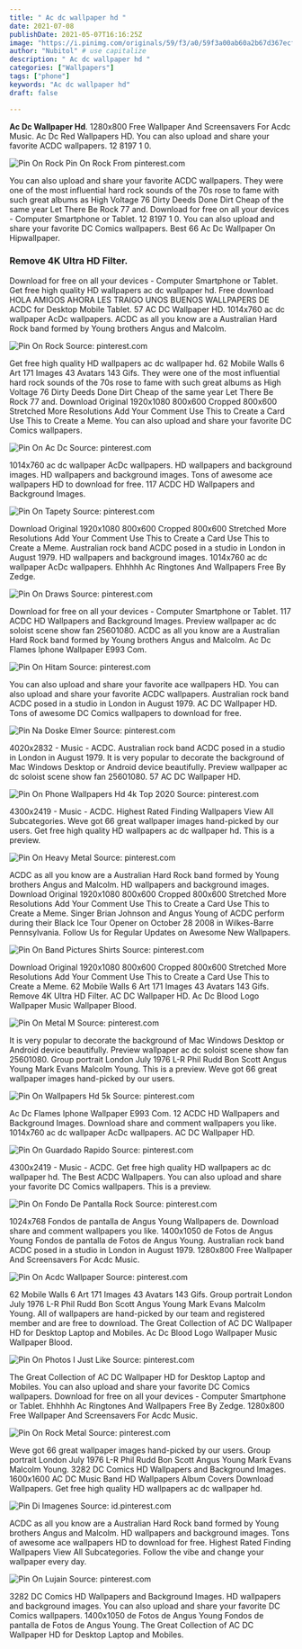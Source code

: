 ```yaml
---
title: " Ac dc wallpaper hd "
date: 2021-07-08
publishDate: 2021-05-07T16:16:25Z
image: "https://i.pinimg.com/originals/59/f3/a0/59f3a00ab60a2b67d367ecff70291e3d.jpg"
author: "Nubitol" # use capitalize
description: " Ac dc wallpaper hd "
categories: ["Wallpapers"]
tags: ["phone"]
keywords: "Ac dc wallpaper hd"
draft: false

---
```



**Ac Dc Wallpaper Hd**. 1280x800 Free Wallpaper And Screensavers For Acdc Music. Ac Dc Red Wallpapers HD. You can also upload and share your favorite ACDC wallpapers. 12 8197 1 0.

![Pin On Rock](https://i.pinimg.com/564x/01/fb/0f/01fb0fa463567205ef54eb53a8fd69f3.jpg "Pin On Rock")
Pin On Rock From pinterest.com


You can also upload and share your favorite ACDC wallpapers. They were one of the most influential hard rock sounds of the 70s rose to fame with such great albums as High Voltage 76 Dirty Deeds Done Dirt Cheap of the same year Let There Be Rock 77 and. Download for free on all your devices - Computer Smartphone or Tablet. 12 8197 1 0. You can also upload and share your favorite DC Comics wallpapers. Best 66 Ac Dc Wallpaper On Hipwallpaper.

### Remove 4K Ultra HD Filter.

Download for free on all your devices - Computer Smartphone or Tablet. Get free high quality HD wallpapers ac dc wallpaper hd. Free download HOLA AMIGOS AHORA LES TRAIGO UNOS BUENOS WALLPAPERS DE ACDC for Desktop Mobile Tablet. 57 AC DC Wallpaper HD. 1014x760 ac dc wallpaper AcDc wallpapers. ACDC as all you know are a Australian Hard Rock band formed by Young brothers Angus and Malcolm.


![Pin On Rock](https://i.pinimg.com/564x/01/fb/0f/01fb0fa463567205ef54eb53a8fd69f3.jpg "Pin On Rock")
Source: pinterest.com

Get free high quality HD wallpapers ac dc wallpaper hd. 62 Mobile Walls 6 Art 171 Images 43 Avatars 143 Gifs. They were one of the most influential hard rock sounds of the 70s rose to fame with such great albums as High Voltage 76 Dirty Deeds Done Dirt Cheap of the same year Let There Be Rock 77 and. Download Original 1920x1080 800x600 Cropped 800x600 Stretched More Resolutions Add Your Comment Use This to Create a Card Use This to Create a Meme. You can also upload and share your favorite DC Comics wallpapers.

![Pin On Ac Dc](https://i.pinimg.com/originals/1e/2c/12/1e2c12bdd784cf2fc09326db7d76217d.jpg "Pin On Ac Dc")
Source: pinterest.com

1014x760 ac dc wallpaper AcDc wallpapers. HD wallpapers and background images. HD wallpapers and background images. Tons of awesome ace wallpapers HD to download for free. 117 ACDC HD Wallpapers and Background Images.

![Pin On Tapety](https://i.pinimg.com/474x/96/5a/70/965a705a38381aa0a05fab2ea3804e07.jpg "Pin On Tapety")
Source: pinterest.com

Download Original 1920x1080 800x600 Cropped 800x600 Stretched More Resolutions Add Your Comment Use This to Create a Card Use This to Create a Meme. Australian rock band ACDC posed in a studio in London in August 1979. HD wallpapers and background images. 1014x760 ac dc wallpaper AcDc wallpapers. Ehhhhh Ac Ringtones And Wallpapers Free By Zedge.

![Pin On Draws](https://i.pinimg.com/736x/77/73/8b/77738bd2078678f6d6e9f98d579e0662.jpg "Pin On Draws")
Source: pinterest.com

Download for free on all your devices - Computer Smartphone or Tablet. 117 ACDC HD Wallpapers and Background Images. Preview wallpaper ac dc soloist scene show fan 25601080. ACDC as all you know are a Australian Hard Rock band formed by Young brothers Angus and Malcolm. Ac Dc Flames Iphone Wallpaper E993 Com.

![Pin On Hitam](https://i.pinimg.com/originals/49/55/e4/4955e40e41b89d117cff92eb288f2b1c.jpg "Pin On Hitam")
Source: pinterest.com

You can also upload and share your favorite ace wallpapers HD. You can also upload and share your favorite ACDC wallpapers. Australian rock band ACDC posed in a studio in London in August 1979. AC DC Wallpaper HD. Tons of awesome DC Comics wallpapers to download for free.

![Pin Na Doske Elmer](https://i.pinimg.com/originals/09/e5/f0/09e5f0c8938ed40a98a0bbfe9fd6b521.jpg "Pin Na Doske Elmer")
Source: pinterest.com

4020x2832 - Music - ACDC. Australian rock band ACDC posed in a studio in London in August 1979. It is very popular to decorate the background of Mac Windows Desktop or Android device beautifully. Preview wallpaper ac dc soloist scene show fan 25601080. 57 AC DC Wallpaper HD.

![Pin On Phone Wallpapers Hd 4k Top 2020](https://i.pinimg.com/474x/c6/6b/04/c66b04eff184d07af09806fdb1aa6989.jpg "Pin On Phone Wallpapers Hd 4k Top 2020")
Source: pinterest.com

4300x2419 - Music - ACDC. Highest Rated Finding Wallpapers View All Subcategories. Weve got 66 great wallpaper images hand-picked by our users. Get free high quality HD wallpapers ac dc wallpaper hd. This is a preview.

![Pin On Heavy Metal](https://i.pinimg.com/originals/58/04/a2/5804a26779a6c17ef4205ff158a33b44.jpg "Pin On Heavy Metal")
Source: pinterest.com

ACDC as all you know are a Australian Hard Rock band formed by Young brothers Angus and Malcolm. HD wallpapers and background images. Download Original 1920x1080 800x600 Cropped 800x600 Stretched More Resolutions Add Your Comment Use This to Create a Card Use This to Create a Meme. Singer Brian Johnson and Angus Young of ACDC perform during their Black Ice Tour Opener on October 28 2008 in Wilkes-Barre Pennsylvania. Follow Us for Regular Updates on Awesome New Wallpapers.

![Pin On Band Pictures Shirts](https://i.pinimg.com/originals/83/50/c8/8350c8e2368d145f86ae8dc48ae2a0b6.jpg "Pin On Band Pictures Shirts")
Source: pinterest.com

Download Original 1920x1080 800x600 Cropped 800x600 Stretched More Resolutions Add Your Comment Use This to Create a Card Use This to Create a Meme. 62 Mobile Walls 6 Art 171 Images 43 Avatars 143 Gifs. Remove 4K Ultra HD Filter. AC DC Wallpaper HD. Ac Dc Blood Logo Wallpaper Music Wallpaper Blood.

![Pin On Metal M](https://i.pinimg.com/736x/bc/ae/8a/bcae8afc5ec76530acb515c5699dd8fb.jpg "Pin On Metal M")
Source: pinterest.com

It is very popular to decorate the background of Mac Windows Desktop or Android device beautifully. Preview wallpaper ac dc soloist scene show fan 25601080. Group portrait London July 1976 L-R Phil Rudd Bon Scott Angus Young Mark Evans Malcolm Young. This is a preview. Weve got 66 great wallpaper images hand-picked by our users.

![Pin On Wallpapers Hd 5k](https://i.pinimg.com/originals/8e/fe/bf/8efebfcc07e6db3865ce17bebefb6c75.jpg "Pin On Wallpapers Hd 5k")
Source: pinterest.com

Ac Dc Flames Iphone Wallpaper E993 Com. 12 ACDC HD Wallpapers and Background Images. Download share and comment wallpapers you like. 1014x760 ac dc wallpaper AcDc wallpapers. AC DC Wallpaper HD.

![Pin On Guardado Rapido](https://i.pinimg.com/originals/00/1f/3c/001f3c0b12dd1b2c58da905c34727e9e.jpg "Pin On Guardado Rapido")
Source: pinterest.com

4300x2419 - Music - ACDC. Get free high quality HD wallpapers ac dc wallpaper hd. The Best ACDC Wallpapers. You can also upload and share your favorite DC Comics wallpapers. This is a preview.

![Pin On Fondo De Pantalla Rock](https://i.pinimg.com/originals/59/60/d4/5960d4018d8a0ab116da7598dd67e1ea.jpg "Pin On Fondo De Pantalla Rock")
Source: pinterest.com

1024x768 Fondos de pantalla de Angus Young Wallpapers de. Download share and comment wallpapers you like. 1400x1050 de Fotos de Angus Young Fondos de pantalla de Fotos de Angus Young. Australian rock band ACDC posed in a studio in London in August 1979. 1280x800 Free Wallpaper And Screensavers For Acdc Music.

![Pin On Acdc Wallpaper](https://i.pinimg.com/736x/e0/6f/1d/e06f1dd519d662ffcec978bf528d74a6.jpg "Pin On Acdc Wallpaper")
Source: pinterest.com

62 Mobile Walls 6 Art 171 Images 43 Avatars 143 Gifs. Group portrait London July 1976 L-R Phil Rudd Bon Scott Angus Young Mark Evans Malcolm Young. All of wallpapers are hand-picked by our team and registered member and are free to download. The Great Collection of AC DC Wallpaper HD for Desktop Laptop and Mobiles. Ac Dc Blood Logo Wallpaper Music Wallpaper Blood.

![Pin On Photos I Just Like](https://i.pinimg.com/originals/f6/ca/64/f6ca6414a42b2cb01b1592afa73fd4c0.jpg "Pin On Photos I Just Like")
Source: pinterest.com

The Great Collection of AC DC Wallpaper HD for Desktop Laptop and Mobiles. You can also upload and share your favorite DC Comics wallpapers. Download for free on all your devices - Computer Smartphone or Tablet. Ehhhhh Ac Ringtones And Wallpapers Free By Zedge. 1280x800 Free Wallpaper And Screensavers For Acdc Music.

![Pin On Rock Metal](https://i.pinimg.com/originals/56/a1/3b/56a13be4302ee8ed3a76f198895c9fed.jpg "Pin On Rock Metal")
Source: pinterest.com

Weve got 66 great wallpaper images hand-picked by our users. Group portrait London July 1976 L-R Phil Rudd Bon Scott Angus Young Mark Evans Malcolm Young. 3282 DC Comics HD Wallpapers and Background Images. 1600x1600 AC DC Music Band HD Wallpapers Album Covers Download Wallpapers. Get free high quality HD wallpapers ac dc wallpaper hd.

![Pin Di Imagenes](https://i.pinimg.com/736x/f2/bc/c1/f2bcc1a4f21d73e89e548c0eea54123f.jpg "Pin Di Imagenes")
Source: id.pinterest.com

ACDC as all you know are a Australian Hard Rock band formed by Young brothers Angus and Malcolm. HD wallpapers and background images. Tons of awesome ace wallpapers HD to download for free. Highest Rated Finding Wallpapers View All Subcategories. Follow the vibe and change your wallpaper every day.

![Pin On Lujain](https://i.pinimg.com/originals/59/f3/a0/59f3a00ab60a2b67d367ecff70291e3d.jpg "Pin On Lujain")
Source: pinterest.com

3282 DC Comics HD Wallpapers and Background Images. HD wallpapers and background images. You can also upload and share your favorite DC Comics wallpapers. 1400x1050 de Fotos de Angus Young Fondos de pantalla de Fotos de Angus Young. The Great Collection of AC DC Wallpaper HD for Desktop Laptop and Mobiles.

